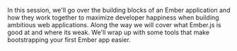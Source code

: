 In this session, we'll go over the building blocks of an Ember application and how they work together to maximize developer happiness when building ambitious web applications. Along the way we will cover what Ember.js is good at and where its weak. We'll wrap up with some tools that make bootstrapping your first Ember app easier.